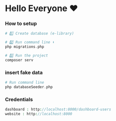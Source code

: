 # Hello Everyone ❤

### How to setup

```php
# 1️⃣ Create database (e-library)

# 2️⃣ Run command line ⬇
php migrations.php

# 3️⃣ Run the project
composer serv
```

### insert fake data
```php
# Run command line 
php databaseSeeder.php
```

### Credentials

```php
dashboard : http://localhost:8000/dashboard-users
website : http://localhost:8000

